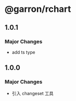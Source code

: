 # @garron/rchart

## 1.0.1

### Major Changes

- add ts type

## 1.0.0

### Major Changes

- 引入 changeset 工具

